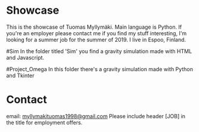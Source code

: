 # Showcase

This is the showcase of Tuomas Myllymäki. Main language is Python. If you're an employer please contact me if you find my stuff interesting, I'm looking for a summer job for the summer of 2019. I live in Espoo, Finland.

#Sim
In the folder titled 'Sim' you find a gravity simulation made with HTML and Javascript.

#Project_Omega
In this folder there's a gravity simulation made with Python and Tkinter

# Contact
email: myllymakituomas1998@gmail.com
Please include header [JOB] in the title for employment offers.
